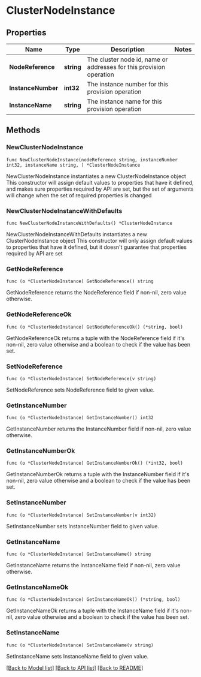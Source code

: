 # ClusterNodeInstance

## Properties

Name | Type | Description | Notes
------------ | ------------- | ------------- | -------------
**NodeReference** | **string** | The cluster node id, name or addresses for this provision operation | 
**InstanceNumber** | **int32** | The instance number for this provision operation | 
**InstanceName** | **string** | The instance name for this provision operation | 

## Methods

### NewClusterNodeInstance

`func NewClusterNodeInstance(nodeReference string, instanceNumber int32, instanceName string, ) *ClusterNodeInstance`

NewClusterNodeInstance instantiates a new ClusterNodeInstance object
This constructor will assign default values to properties that have it defined,
and makes sure properties required by API are set, but the set of arguments
will change when the set of required properties is changed

### NewClusterNodeInstanceWithDefaults

`func NewClusterNodeInstanceWithDefaults() *ClusterNodeInstance`

NewClusterNodeInstanceWithDefaults instantiates a new ClusterNodeInstance object
This constructor will only assign default values to properties that have it defined,
but it doesn't guarantee that properties required by API are set

### GetNodeReference

`func (o *ClusterNodeInstance) GetNodeReference() string`

GetNodeReference returns the NodeReference field if non-nil, zero value otherwise.

### GetNodeReferenceOk

`func (o *ClusterNodeInstance) GetNodeReferenceOk() (*string, bool)`

GetNodeReferenceOk returns a tuple with the NodeReference field if it's non-nil, zero value otherwise
and a boolean to check if the value has been set.

### SetNodeReference

`func (o *ClusterNodeInstance) SetNodeReference(v string)`

SetNodeReference sets NodeReference field to given value.


### GetInstanceNumber

`func (o *ClusterNodeInstance) GetInstanceNumber() int32`

GetInstanceNumber returns the InstanceNumber field if non-nil, zero value otherwise.

### GetInstanceNumberOk

`func (o *ClusterNodeInstance) GetInstanceNumberOk() (*int32, bool)`

GetInstanceNumberOk returns a tuple with the InstanceNumber field if it's non-nil, zero value otherwise
and a boolean to check if the value has been set.

### SetInstanceNumber

`func (o *ClusterNodeInstance) SetInstanceNumber(v int32)`

SetInstanceNumber sets InstanceNumber field to given value.


### GetInstanceName

`func (o *ClusterNodeInstance) GetInstanceName() string`

GetInstanceName returns the InstanceName field if non-nil, zero value otherwise.

### GetInstanceNameOk

`func (o *ClusterNodeInstance) GetInstanceNameOk() (*string, bool)`

GetInstanceNameOk returns a tuple with the InstanceName field if it's non-nil, zero value otherwise
and a boolean to check if the value has been set.

### SetInstanceName

`func (o *ClusterNodeInstance) SetInstanceName(v string)`

SetInstanceName sets InstanceName field to given value.



[[Back to Model list]](../README.md#documentation-for-models) [[Back to API list]](../README.md#documentation-for-api-endpoints) [[Back to README]](../README.md)


